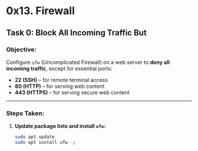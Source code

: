 # 0x13. Firewall

## Task 0: Block All Incoming Traffic But

### Objective:
Configure `ufw` (Uncomplicated Firewall) on a web server to **deny all incoming traffic**, except for essential ports:

- **22 (SSH)** – for remote terminal access
- **80 (HTTP)** – for serving web content
- **443 (HTTPS)** – for serving secure web content

---

### Steps Taken:

1. **Update package lists and install `ufw`:**
   ```bash
   sudo apt update
   sudo apt install ufw -y
